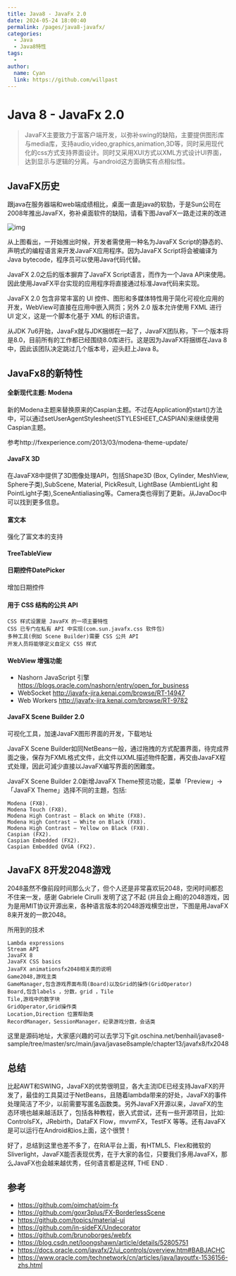 ```yaml
---
title: Java8 - JavaFx 2.0
date: 2024-05-24 18:00:40
permalink: /pages/java8-javafx/
categories:
  - Java
  - Java8特性
tags:
  - 
author: 
  name: Cyan
  link: https://github.com/willpast
---
```

# Java 8 - JavaFx 2.0

>
> JavaFX主要致力于富客户端开发，以弥补swing的缺陷，主要提供图形库与media库，支持audio,video,graphics,animation,3D等，同时采用现代化的css方式支持界面设计。同时又采用XUI方式以XML方式设计UI界面，达到显示与逻辑的分离。与android这方面确实有点相似性。
 
## JavaFX历史

跟java在服务器端和web端成绩相比，桌面一直是java的软肋，于是Sun公司在2008年推出JavaFX，弥补桌面软件的缺陷，请看下图JavaFX一路走过来的改进

![img](https://cdn.jsdelivr.net/gh/willpast/image/blog/ka_java/java8-javafx-1.png)

从上图看出，一开始推出时候，开发者需使用一种名为JavaFX Script的静态的、声明式的编程语言来开发JavaFX应用程序。因为JavaFX
Script将会被编译为Java bytecode，程序员可以使用Java代码代替。

JavaFX 2.0之后的版本摒弃了JavaFX Script语言，而作为一个Java
API来使用。因此使用JavaFX平台实现的应用程序将直接通过标准Java代码来实现。

JavaFX 2.0 包含非常丰富的 UI 控件、图形和多媒体特性用于简化可视化应用的开发，WebView可直接在应用中嵌入网页；另外 2.0 版本允许使用
FXML 进行 UI 定义，这是一个脚本化基于 XML 的标识语言。

从JDK
7u6开始，JavaFx就与JDK捆绑在一起了，JavaFX团队称，下一个版本将是8.0，目前所有的工作都已经围绕8.0库进行。这是因为JavaFX将捆绑在Java
8中，因此该团队决定跳过几个版本号，迎头赶上Java 8。

## JavaFx8的新特性

#### 全新现代主题: Modena

新的Modena主题来替换原来的Caspian主题。不过在Application的start()方法中，可以通过setUserAgentStylesheet(STYLESHEET_CASPIAN)来继续使用Caspian主题。

参考http://fxexperience.com/2013/03/modena-theme-update/

#### JavaFX 3D

在JavaFX8中提供了3D图像处理API，包括Shape3D (Box, Cylinder, MeshView, Sphere子类),SubScene,
Material, PickResult, LightBase (AmbientLight
和PointLight子类),SceneAntialiasing等。Camera类也得到了更新。从JavaDoc中可以找到更多信息。

#### 富文本

强化了富文本的支持

#### TreeTableView

#### 日期控件DatePicker

增加日期控件

#### 用于 CSS 结构的公共 API

    

    CSS 样式设置是 JavaFX 的一项主要特性
    CSS 已专门在私有 API 中实现(com.sun.javafx.css 软件包)
    多种工具(例如 Scene Builder)需要 CSS 公共 API
    开发人员将能够定义自定义 CSS 样式


#### WebView 增强功能

  * Nashorn JavaScript 引擎 https://blogs.oracle.com/nashorn/entry/open_for_business
  * WebSocket http://javafx-jira.kenai.com/browse/RT-14947
  * Web Workers http://javafx-jira.kenai.com/browse/RT-9782

#### JavaFX Scene Builder 2.0

可视化工具，加速JavaFX图形界面的开发，下载地址

JavaFX Scene
Builder如同NetBeans一般，通过拖拽的方式配置界面，待完成界面之後，保存为FXML格式文件，此文件以XML描述物件配置，再交由JavaFX程式处理，因此可減少直接以JavaFX编写界面的困難度。

JavaFX Scene Builder 2.0新增JavaFX Theme预览功能，菜单「Preview」→「JavaFX
Theme」选择不同的主題，包括:

    
    
    Modena (FX8).
    Modena Touch (FX8).
    Modena High Contrast – Black on White (FX8).
    Modena High Contrast – White on Black (FX8).
    Modena High Contrast – Yellow on Black (FX8).
    Caspian (FX2).
    Caspian Embedded (FX2).
    Caspian Embedded QVGA (FX2).
    

## JavaFX 8开发2048游戏

2048虽然不像前段时间那么火了，但个人还是非常喜欢玩2048，空闲时间都忍不住来一发，感谢 Gabriele Cirulli 发明了这了不起
(并且会上瘾)的2048游戏，因为是用MIT协议开源出来，各种语言版本的2048游戏横空出世，下图是用JavaFX 8来开发的一款2048。

所用到的技术

    
    
    Lambda expressions
    Stream API
    JavaFX 8
    JavaFX CSS basics
    JavaFX animationsfx2048相关类的说明
    Game2048,游戏主类
    GameManager,包含游戏界面布局(Board)以及Grid的操作(GridOperator)
    Board,包含labels ，分数，grid ，Tile
    Tile,游戏中的数字块
    GridOperator,Grid操作类
    Location,Direction 位置帮助类
    RecordManager，SessionManager，纪录游戏分数，会话类
    

这里是源码地址，大家感兴趣的可以去学习下git.oschina.net/benhail/javase8-sample/tree/master/src/main/java/javase8sample/chapter13/javafx8/fx2048

## 总结

比起AWT和SWING，JavaFX的优势很明显，各大主流IDE已经支持JavaFX的开发了，最佳的工具莫过于NetBeans，且随着lambda带来的好处，JavaFX的事件处理简洁了不少，以前需要写匿名函数类。另外JavaFX开源以来，JavaFX的生态环境也越来越活跃了，包括各种教程，嵌入式尝试，还有一些开源项目，比如:
ControlsFX，JRebirth，DataFX Flow，mvvmFX，TestFX
等等。还有JavaFX是可以运行在Android和ios上面，这个很赞！

好了，总结到这里也差不多了，在RIA平台上面，有HTML5、Flex和微软的Sliverlight，JavaFX能否表现优秀，在于大家的各位，只要我们多用JavaFX，那么JavaFX也会越来越优秀，任何语言都是这样,
THE END .

## 参考

  * https://github.com/oimchat/oim-fx
  * https://github.com/goxr3plus/FX-BorderlessScene
  * https://github.com/topics/material-ui
  * https://github.com/in-sideFX/Undecorator
  * https://github.com/brunoborges/webfx
  * https://blog.csdn.net/loongshawn/article/details/52805751
  * https://docs.oracle.com/javafx/2/ui_controls/overview.htm#BABJACHC
  * https://www.oracle.com/technetwork/cn/articles/java/layoutfx-1536156-zhs.html



